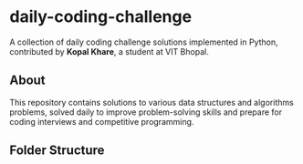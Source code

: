 # daily-coding-challenge
A collection of daily coding challenge solutions implemented in Python, contributed by **Kopal Khare**, a student at VIT Bhopal.

## About
This repository contains solutions to various data structures and algorithms problems, solved daily to improve problem-solving skills and prepare for coding interviews and competitive programming.

## Folder Structure



